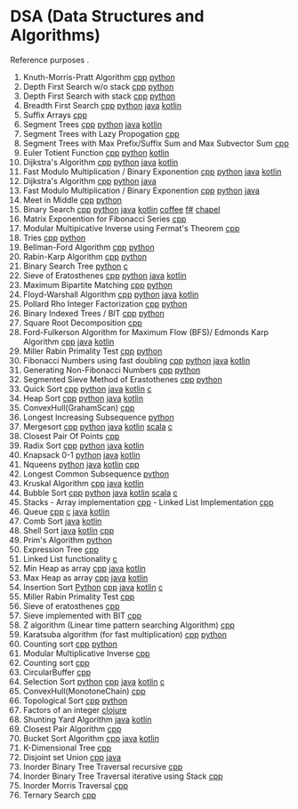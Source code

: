 # DSA (Data Structures and Algorithms)
Reference purposes .

1. Knuth-Morris-Pratt Algorithm [cpp](https://github.com/saru95/DSA/blob/master/CPP/KMP.cpp) [python](https://github.com/saru95/DSA/blob/master/Python/KMP.py)
2. Depth First Search w/o stack [cpp](https://github.com/saru95/DSA/blob/master/CPP/DFS.cpp) [python](https://github/com/saru95/DSA/blob/master/Python/DFS.py)
3. Depth First Search with stack [cpp](https://github.com/saru95/DSA/blob/master/CPP/DFSS.cpp) [python](https://github.com/saru95/DSA/blob/master/Python/DFSS.py)
4. Breadth First Search [cpp](https://github.com/saru95/DSA/blob/master/CPP/BFS.cpp) [python](https://github.com/saru95/DSA/blob/master/Python/BFS.py) [java](https://github.com/saru95/DSA/blob/master/Java/BreadthFirstPaths.java) [kotlin](https://github.com/saru95/DSA/blob/master/Kotlin/BreadthFirstPaths.kt)
5. Suffix Arrays [cpp](https://github.com/saru95/DSA/blob/master/CPP/SuffixArray.cpp)
6. Segment Trees [cpp](https://github.com/saru95/DSA/blob/master/CPP/SegmentTrees.cpp) [python](https://github.com/saru95/DSA/blob/patch-1/Python/SEGTREE.py) [java](https://github.com/saru95/DSA/blob/master/Java/SegmentTrees.java) [kotlin](https://github.com/saru95/DSA/blob/master/Kotlin/SegmentTree.kt)
7. Segment Trees with Lazy Propogation [cpp](https://github.com/saru95/DSA/blob/master/CPP/SegmentTreesLazy.cpp)
8. Segment Trees with Max Prefix/Suffix Sum and Max Subvector Sum [cpp](https://github.com/saru95/DSA/blob/master/CPP/SEGTREE.cpp)
9. Euler Totient Function [cpp](https://github.com/saru95/DSA/blob/master/CPP/EulerTotient.cpp) [python](https://github.com/saru95/DSA/blob/master/Python/EulerTotient.py) [kotlin](https://github.com/saru95/DSA/blob/master/Kotlin/EulerTotient.kt)
10. Dijkstra's Algorithm [cpp](https://github.com/saru95/DSA/blob/master/CPP/Djikstras.cpp) [python](https://github.com/saru95/DSA/blob/master/Python/dijkstra.py) [java](https://github.com/saru95/DSA/blob/master/Java/Dijkstra.java) [kotlin](https://github.com/saru95/DSA/blob/master/Kotlin/Dijkstra.kt)
11. Fast Modulo Multiplication / Binary Exponention [cpp](https://github.com/saru95/DSA/blob/master/CPP/Fmm.cpp) [python](https://github.com/saru95/DSA/blob/master/Python/Fmm.py) [java](https://github.com/saru95/DSA/blob/master/Java/Fmm.java) [kotlin](https://github.com/saru95/DSA/blob/master/Kotlin/Fmm.kt)
10. Dijkstra's Algorithm [cpp](https://github.com/saru95/DSA/blob/master/CPP/Djikstras.cpp) [python](https://github.com/saru95/DSA/blob/master/Python/dijkstra.py) [java](https://github.com/saru95/DSA/blob/master/Java/Dijkstra.java)
11. Fast Modulo Multiplication / Binary Exponention [cpp](https://github.com/saru95/DSA/blob/master/CPP/Fmm.cpp) [python](https://github.com/saru95/DSA/blob/master/Python/Fmm.py) [java](https://github.com/saru95/DSA/blob/master/Java/Fmm.java)
12. Meet in Middle [cpp](https://github.com/saru95/DSA/blob/master/CPP/Mim.cpp) [python](https://github.com/saru95/DSA/blob/patch-5/Python/MeetInTheMiddle.py)
13. Binary Search [cpp](https://github.com/saru95/DSA/blob/master/CPP/BinarySearch.cpp) [python](https://github.com/saru95/DSA/blob/master/Python/BinarySearch.py) [java](https://github.com/saru95/DSA/blob/master/Java/BinarySearch.java) [kotlin](https://github.com/saru95/DSA/blob/master/Kotlin/BinarySearch.kt) [coffee](https://github.com/saru95/DSA/blob/master/Coffee/binary_search.coffee) [f#](https://github.com/saru95/DSA/blob/master/Fsharp/binary_search.fs) [chapel](https://github.com/saru95/DSA/blob/master/Chapel/binary_search.chpl)
14. Matrix Exponention for Fibonacci Series [cpp](https://github.com/saru95/DSA/blob/master/CPP/Me.cpp)
15. Modular Multipicative Inverse using Fermat's Theorem [cpp](https://github.com/saru95/DSA/blob/master/CPP/Mmi.cpp)
16. Tries [cpp](https://github.com/saru95/DSA/blob/master/CPP/Tries.cpp) [python](https://github.com/saru95/DSA/blob/master/Python/tries.py)
17. Bellman-Ford Algorithm [cpp](https://github.com/saru95/DSA/blob/master/CPP/BellmanFord.cpp) [python](https://github.com/saru95/DSA/blob/master/Python/BellmanFord.py)
18. Rabin-Karp Algorithm [cpp](https://github.com/saru95/DSA/blob/master/CPP/RabinKarp.cpp) [python](https://github.com/saru95/DSA/blob/master/Python/RabinKarp.py)
19. Binary Search Tree [python](https://github.com/saru95/DSA/blob/master/Python/BinarySearchTree.py) [c](https://github.com/saru95/DSA/blob/master/C/BST.c)
20. Sieve of Eratosthenes [cpp](https://github.com/saru95/DSA/blob/master/CPP/SEPrime.cpp) [python](https://github.com/saru95/DSA/blob/master/Python/SEPrime.py) [java](https://github.com/saru95/DSA/blob/master/Java/SieveOfEratosthenes.java) [kotlin](https://github.com/saru95/DSA/blob/master/Kotlin/SieveOfEratosthenes.kt)
21. Maximum Bipartite Matching [cpp](https://github.com/saru95/DSA/blob/master/CPP/MBM.cpp) [python](https://github.com/saru95/DSA/blob/master/Python/MBM.py)
22. Floyd-Warshall Algorithm [cpp](https://github.com/saru95/DSA/blob/master/CPP/FWA.cpp) [python](https://github.com/saru95/DSA/blob/master/Python/FloydWarshall.py) [java](https://github.com/saru95/DSA/blob/master/Java/floyd.java) [kotlin](https://github.com/saru95/DSA/blob/master/Kotlin/Floyd.kt)
23. Pollard Rho Integer Factorization [cpp](https://github.com/saru95/DSA/blob/master/CPP/PRB.cpp) [python](https://github.com/saru95/DSA/blob/master/Python/PRB.py)
24. Binary Indexed Trees / BIT [cpp](https://github.com/saru95/DSA/blob/master/CPP/BIT.cpp) [python](https://github.com/saru95/DSA/blob/master/Python/BIT.py)
25. Square Root Decomposition [cpp](https://github.com/saru95/DSA/blob/master/CPP/SRD.cpp)
26. Ford-Fulkerson Algorithm for Maximum Flow (BFS)/ Edmonds Karp Algorithm [cpp](https://github.com/saru95/DSA/blob/master/CPP/FFA.cpp) [java](https://github.com/saru95/DSA/blob/master/Java/EdmundKarp.java) [kotlin](https://github.com/saru95/DSA/blob/master/Kotlin/EdmundKarp.kt)
27. Miller Rabin Primality Test [cpp](https://github.com/saru95/DSA/blob/master/CPP/MRPT.cpp) [python](https://github.com/saru95/DSA/blob/master/Python/MRPT.py)
28. Fibonacci Numbers using fast doubling [cpp](https://github.com/saru95/DSA/blob/master/CPP/fastdoublingfibo.cpp) [python](https://github.com/saru95/DSA/blob/master/Python/Fourier-Doubling.py) [java](https://github.com/saru95/DSA/blob/master/Java/FastDoublingFibo.java) [kotlin](https://github.com/saru95/DSA/blob/master/Kotlin/FastDoublingFibo.kt)
29. Generating Non-Fibonacci Numbers [cpp](https://github.com/saru95/DSA/blob/master/CPP/NonFibo.cpp) [python](https://github.com/saru95/DSA/blob/master/Python/nNonFib.py)
30. Segmented Sieve Method of Erastothenes [cpp](https://github.com/saru95/DSA/blob/master/CPP/SS.cpp) [python](https://github.com/saru95/DSA/blob/master/Python/SegmentedSieve.py)
31. Quick Sort [cpp](https://github.com/saru95/DSA/blob/master/CPP/quicksort.cpp) [python](https://github.com/saru95/DSA/blob/master/Python/quicksort.py) [java](https://github.com/saru95/DSA/blob/master/Java/Quicksort.java) [kotlin](https://github.com/saru95/DSA/blob/master/Kotlin/Quicksort.kt) [c](https://github.com/krishna6431/DSA/blob/master/C/QuickSort.c)
32. Heap Sort [cpp](https://github.com/saru95/DSA/blob/master/CPP/HeapSort.cpp) [python](https://github.com/saru95/DSA/blob/master/Python/HeapSort.py) [java](https://github.com/saru95/DSA/blob/master/Java/HeapSort.java) [kotlin](https://github.com/saru95/DSA/blob/master/Kotlin/HeapSort.kt) 
33. ConvexHull(GrahamScan) [cpp](https://github.com/saru95/DSA/blob/master/CPP/ConvexHull(graham).cpp)
34. Longest Increasing Subsequence [python](https://github.com/saru95/DSA/blob/master/Python/LIS.py)
35. Mergesort [cpp](https://github.com/saru95/DSA/blob/master/CPP/MergeSort.cpp) [python](https://github.com/saru95/DSA/blob/master/Python/mergesort.py) [java](https://github.com/saru95/DSA/blob/master/Java/MergeSort.java) [kotlin](https://github.com/saru95/DSA/blob/master/Kotlin/MergeSort.kt) [scala](https://github.com/saru95/DSA/blob/master/Scala/MergeSort.scala) [c](https://github.com/krishna6431/DSA/blob/master/C/MergeSort.c)
36. Closest Pair Of Points [cpp](https://github.com/saru95/DSA/blob/master/CPP/closestpairofpoints.cpp)
37. Radix Sort [cpp](https://github.com/saru95/DSA/blob/master/CPP/radixsort.cpp) [python](https://github.com/saru95/DSA/blob/master/Python/RadixSort.py) [java](https://github.com/saru95/DSA/blob/master/Java/RadixSort.java) [kotlin](https://github.com/saru95/DSA/blob/master/Kotlin/RadixSort.kt)
38. Knapsack 0-1 [python](https://github.com/saru95/DSA/blob/master/Python/Knapsack0-1.py) [java](https://github.com/saru95/DSA/blob/master/Java/Knapsack0_1.java) [kotlin](https://github.com/saru95/DSA/blob/master/Kotlin/Knapsack0_1.kt)
39. Nqueens [python](https://github.com/saru95/DSA/blob/master/Python/Nqueens.py) [java](https://github.com/saru95/DSA/blob/master/Java/NQueens.java) [kotlin](https://github.com/saru95/DSA/blob/master/Kotlin/NQueens.kt) [cpp](https://github.com/saru95/DSA/blob/master/CPP/Java/NQueens.cpp)
40. Longest Common Subsequence [python](https://github.com/saru95/DSA/blob/master/Python/LCS.py)
41. Kruskal Algorithm [cpp](https://github.com/saru95/DSA/blob/master/CPP/Kruskal.cpp) [java](https://github.com/saru95/DSA/blob/master/Java/Kruskal.java) [kotlin](https://github.com/saru95/DSA/blob/master/Kotlin/Kruskal.kt)
42. Bubble Sort [cpp](https://github.com/saru95/DSA/blob/master/CPP/Bubblesort.cpp) [python](https://github.com/saru95/DSA/blob/master/Python/Bubblesort.py) [java](https://github.com/saru95/DSA/blob/master/Java/BubbleSort.java) [kotlin](https://github.com/saru95/DSA/blob/master/Kotlin/BubbleSort.kt) [scala](https://github.com/saru95/DSA/blob/master/Scala/BubbleSort.scala) [c](https://github.com/krishna6431/DSA/blob/master/C/BubbleSort.c)
43. Stacks - Array implementation [cpp](https://github.com/saru95/DSA/blob/master/CPP/Stacks-ArrayImp.cpp) - Linked List Implementation [cpp](https://github.com/saru95/DSA/blob/master/CPP/Stacks-LinkLImp.cpp)
44. Queue [cpp](https://github.com/saru95/DSA/blob/master/CPP/Queue.cpp) [c](https://github.com/theasianpianist/DSA/blob/master/C/queue.c) [java](https://github.com/saru95/DSA/blob/master/Java/Queue.java) [kotlin](https://github.com/saru95/DSA/blob/master/Kotlin/Queue.kt)
45. Comb Sort [java](https://github.com/saru95/DSA/blob/master/Java/CombSort.java) [kotlin](https://github.com/saru95/DSA/blob/master/Kotlin/CombSort.kt)
46. Shell Sort [java](https://github.com/saru95/DSA/blob/master/Java/ShellSort.java) [kotlin](https://github.com/saru95/DSA/blob/master/Kotlin/ShellSort.kt) [cpp](https://github.com/vatsalanarang/DSA/blob/master/CPP/shellsort.cpp)
47. Prim's Algorithm [python](https://github.com/saru95/DSA/blob/master/Python/prims_mst.py)
48. Expression Tree [cpp](https://github.com/saru95/DSA/blob/master/CPP/expressionTree.cpp)
49. Linked List functionality [c](https://github.com/saru95/DSA/blob/master/C/linkedList_funcs.c)
50. Min Heap as array [cpp](https://github.com/saru95/DSA/blob/master/CPP/min_heap.cpp) [java](https://github.com/saru95/DSA/blob/master/Java/MinHeap.java) [kotlin](https://github.com/saru95/DSA/blob/master/Kotlin/MinHeap.kt)
51. Max Heap as array [cpp](https://github.com/saru95/DSA/blob/master/CPP/max_heap.cpp) [java](https://github.com/saru95/DSA/blob/master/Java/MaxHeap.java) [kotlin](https://github.com/saru95/DSA/blob/master/Kotlin/MaxHeap.kt)
52. Insertion Sort [Python](https://github.com/saru95/DSA/blob/master/Python/insertion-sort.py) [cpp](https://github.com/saru95/DSA/blob/master/CPP/InsertionSort.cpp) [java](https://github.com/saru95/DSA/blob/master/Java/InsertionSort.java) [kotlin](https://github.com/saru95/DSA/blob/master/Kotlin/InsertionSort.kt) [c](https://github.com/krishna6431/DSA/blob/master/C/InsertionSort.c)
53. Miller Rabin Primality Test [cpp](https://github.com/saru95/DSA/blob/master/CPP/primality.cpp)
54. Sieve of eratosthenes [cpp](https://github.com/saru95/DSA/blob/master/CPP/sieve.cpp)
55. Sieve implemented with BIT [cpp](https://github.com/saru95/DSA/blob/master/CPP/BIt-Sieve.cpp)
56. Z algorithm (Linear time pattern searching Algorithm) [cpp](https://github.com/saru95/DSA/blob/master/CPP/z-algorithm.cpp)
57. Karatsuba algorithm (for fast multiplication) [cpp](https://github.com/saru95/DSA/blob/master/CPP/Karatsuba_algorithm.cpp) [python](https://github.com/saru95/DSA/blob/master/Python/karatsuba.py)
58. Counting sort [cpp](https://github.com/saru95/DSA/blob/master/CPP/Counting_Sort.cpp) [python](https://github.com/saru95/DSA/blob/master/Python/counting_sort.py)
59. Modular Multiplicative Inverse [cpp](https://github.com/saru95/DSA/blob/master/CPP/ModularMultiplicativeInverse.cpp)
60. Counting sort [cpp](https://github.com/saru95/DSA/blob/master/CPP/Counting_Sort.cpp)
61. CircularBuffer [cpp](https://github.com/saru95/DSA/blob/master/CPP/CircularBuffer.cpp)
62. Selection Sort [python](https://github.com/saru95/DSA/blob/master/Python/SelectionSort.py) [cpp](https://github.com/saru95/DSA/blob/master/CPP/SelectionSort.cpp) [java](https://github.com/saru95/DSA/blob/master/Java/SelectionSort.java) [kotlin](https://github.com/saru95/DSA/blob/master/Kotlin/SelectionSort.kt) [c](https://github.com/krishna6431/DSA/blob/master/C/SelectionSort.c)
63. ConvexHull(MonotoneChain) [cpp](https://github.com/saru95/DSA/blob/master/CPP/ConvexHull_MonotoneChain.cpp)
64. Topological Sort [cpp](https://github.com/saru95/DSA/blob/master/CPP/topological_sort.cpp) [python](https://github.com/saru95/DSA/blob/master/Python/topologicalSort.py)
65. Factors of an integer [clojure](https://github.com/saru95/DSA/blob/master/Clojure/factors_of_an_integer.clj)
66. Shunting Yard Algorithm [java](https://github.com/saru95/DSA/blob/master/Java/shuntingYard.java) [kotlin](https://github.com/saru95/DSA/blob/master/Kotlin/ShuntingYard.kt)
67. Closest Pair Algorithm [cpp](https://github.com/saru95/DSA/blob/master/CPP/closestPair.cpp)
68. Bucket Sort Algorithm [cpp](https://github.com/saru95/DSA/blob/master/CPP/bucketSort.cpp)  [java](https://github.com/saru95/DSA/blob/master/Java/BucketSort.java) [kotlin](https://github.com/saru95/DSA/blob/master/Kotlin/BucketSort.kt)
69. K-Dimensional Tree [cpp](https://github.com/saru95/DSA/blob/master/CPP/kdimensionalTree.cpp)
70. Disjoint set Union [cpp](https://github.com/saru95/DSA/blob/master/CPP/DSU.cpp) [java](ttps://github.com/saru95/DSA/blob/master/Java/DSU.java)
71. Inorder Binary Tree Traversal recursive [cpp](https://github.com/saru95/DSA/blob/master/CPP/Inorder_Recursive.cpp.cpp)
72. Inorder Binary Tree Traversal iterative using Stack [cpp](https://github.com/saru95/DSA/blob/master/CPP/Inorder_Iterative_Stack.cpp)
73. Inorder Morris Traversal [cpp](https://github.com/saru95/DSA/blob/master/CPP/Inorder_Iterative_Morris.cpp)
74. Ternary Search [cpp](https://github.com/saru95/DSA/blob/master/CPP/TernarySearch.cpp)
